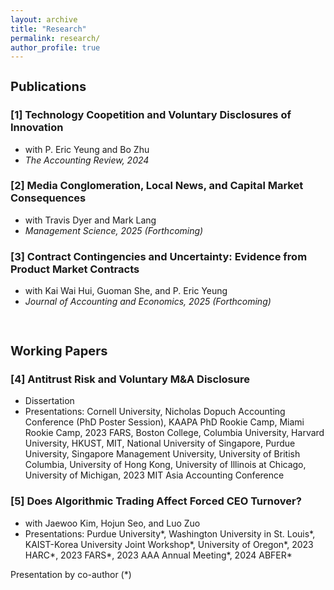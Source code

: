```yaml
---
layout: archive
title: "Research"
permalink: research/
author_profile: true
---
```


<h1 style="font-size: 20px; margin-bottom: 2px;">Publications</h1>

### [1] <a style="text-decoration:none" href="https://doi.org/10.2308/TAR-2022-0544">Technology Coopetition and Voluntary Disclosures of Innovation</a> 
  * with P. Eric Yeung and Bo Zhu
  * <em>The Accounting Review, 2024</em>

### [2] <a style="text-decoration:none" href="https://papers.ssrn.com/sol3/papers.cfm?abstract_id=4055618">Media Conglomeration, Local News, and Capital Market Consequences</a> 
  * with Travis Dyer and Mark Lang
  * <em>Management Science, 2025 (Forthcoming)</em>

### [3] <a style="text-decoration:none" href="https://doi.org/10.1016/j.jacceco.2024.101743">Contract Contingencies and Uncertainty: Evidence from Product Market Contracts</a> 
  * with Kai Wai Hui, Guoman She, and P. Eric Yeung
  * <em>Journal of Accounting and Economics, 2025 (Forthcoming)</em>

<br>

<h1 style="font-size: 20px;">Working Papers</h1>

### [4] <a style="text-decoration:none" href="https://papers.ssrn.com/sol3/papers.cfm?abstract_id=4381331">Antitrust Risk and Voluntary M&A Disclosure</a> 
  * Dissertation
  * Presentations: Cornell University, Nicholas Dopuch Accounting Conference (PhD Poster Session), KAAPA PhD Rookie Camp, Miami Rookie Camp, 2023 FARS, Boston College, Columbia University, Harvard University, HKUST, MIT, National University of Singapore, Purdue University, Singapore Management University, University of British Columbia, University of Hong Kong, University of Illinois at Chicago, University of Michigan, 2023 MIT Asia Accounting Conference

### [5] <a style="text-decoration:none" href="https://papers.ssrn.com/sol3/papers.cfm?abstract_id=4202175">Does Algorithmic Trading Affect Forced CEO Turnover?</a> 
  * with Jaewoo Kim, Hojun Seo, and Luo Zuo 
  * Presentations: Purdue University\*, Washington University in St. Louis\*, KAIST-Korea University Joint Workshop\*, University of Oregon\*, 2023 HARC\*, 2023 FARS\*, 2023 AAA Annual Meeting\*, 2024 ABFER\*

Presentation by co-author (*)